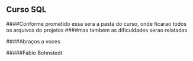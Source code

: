 ## Curso SQL 

####Conforme prometido essa sera a pasta do curso, onde ficarao todos os arquivos do projetos
####mas também as dificuldades serao relatadas

####Abraços a voces 

#####Fabio Bohnstedt
